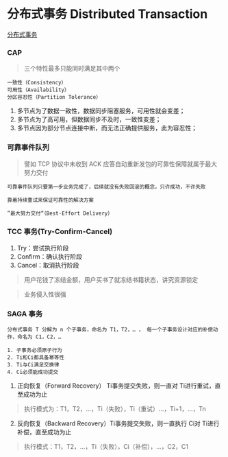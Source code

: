 # 分布式事务 Distributed Transaction

[分布式事务](http://icyfenix.cn/architect-perspective/general-architecture/transaction/distributed.html)

### CAP

> 三个特性最多只能同时满足其中两个

```
一致性（Consistency）
可用性（Availability）
分区容忍性（Partition Tolerance）
```
1. 多节点为了数据一致性，数据同步阻塞服务，可用性就会变差；
2. 多节点为了高可用，但数据同步不及时，一致性变差；
3. 多节点因为部分节点连接中断，而无法正确提供服务，此为容忍性；


### 可靠事件队列

> 譬如 TCP 协议中未收到 ACK 应答自动重新发包的可靠性保障就属于最大努力交付
```
可靠事件队列只要第一步业务完成了，后续就没有失败回滚的概念，只许成功，不许失败

靠着持续重试来保证可靠性的解决方案

”最大努力交付“（Best-Effort Delivery）
```


### TCC 事务(Try-Confirm-Cancel)

1. Try：尝试执行阶段
2. Confirm：确认执行阶段
3. Cancel：取消执行阶段

> 用户花钱了冻结金额，用户买书了就冻结书籍状态，讲究资源锁定

> 业务侵入性很强

### SAGA 事务

```
分布式事务 T 分解为 n 个子事务，命名为 T1，T2，… ， 每一个子事务设计对应的补偿动作，命名为 C1，C2，…
```

```
1. 子事务必须原子行为
2. Ti和Ci都具备幂等性
3. Ti与Ci满足交换律
4. Ci必须能成功提交
```

1. 正向恢复（Forward Recovery） Ti事务提交失败，则一直对 Ti进行重试，直至成功为止

> 执行模式为：T1，T2，…，Ti（失败），Ti（重试）…，Ti+1，…，Tn

2. 反向恢复（Backward Recovery）Ti事务提交失败，则一直执行 Ci对 Ti进行补偿，直至成功为止

> 执行模式：T1，T2，…，Ti（失败），Ci（补偿），…，C2，C1

